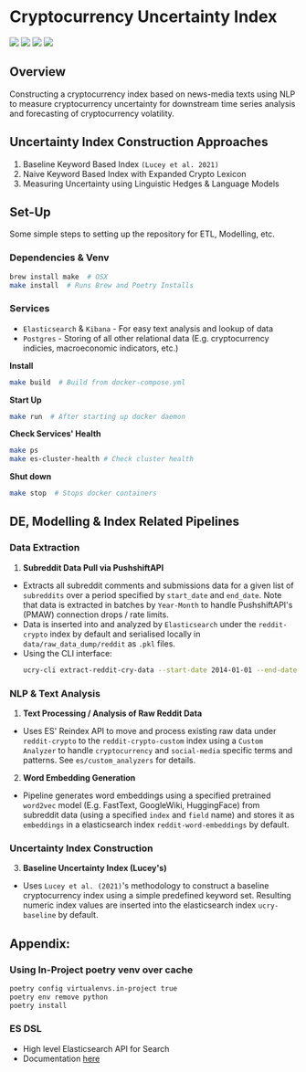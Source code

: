 # Cryptocurrency Uncertainty Index

![](https://img.shields.io/badge/python-3.8.12-blue) ![](https://img.shields.io/badge/code--style-black-lightgrey) ![](https://img.shields.io/github/commit-activity/m/ChristopherLiew/Crypto-Uncertainty-Index?color=green) ![](https://img.shields.io/github/issues/ChristopherLiew/Crypto-Uncertainty-Index?color=red&style=plastic) 

## Overview
Constructing a cryptocurrency index based on news-media texts using NLP to measure cryptocurrency uncertainty for downstream time series analysis 
and forecasting of cryptocurrency volatility.

## Uncertainty Index Construction Approaches
1. Baseline Keyword Based Index ```(Lucey et al. 2021)```
1. Naive Keyword Based Index with Expanded Crypto Lexicon
2. Measuring Uncertainty using Linguistic Hedges & Language Models

## Set-Up
Some simple steps to setting up the repository for ETL, Modelling, etc.

### Dependencies & Venv
```zsh
brew install make  # OSX
make install  # Runs Brew and Poetry Installs
```

### Services
* ```Elasticsearch``` & ```Kibana``` - For easy text analysis and lookup of data
* ```Postgres``` - Storing of all other relational data (E.g. cryptocurrency indicies, macroeconomic indicators, etc.)

**Install**
```zsh
make build  # Build from docker-compose.yml
```
**Start Up**
```zsh
make run  # After starting up docker daemon
```
**Check Services' Health**
```zsh
make ps
make es-cluster-health # Check cluster health
```
**Shut down**
```zsh
make stop  # Stops docker containers
```

## DE, Modelling & Index Related Pipelines
### Data Extraction
1. **Subreddit Data Pull via PushshiftAPI**
* Extracts all subreddit comments and submissions data for a given list of ```subreddits``` over a period specified by ```start_date``` and ```end_date```. Note that data is extracted in batches by ```Year-Month``` to handle PushshiftAPI's (PMAW) connection drops / rate limits.
* Data is inserted into and analyzed by ```Elasticsearch``` under the ```reddit-crypto``` index by default and serialised locally in ```data/raw_data_dump/reddit``` as ```.pkl``` files.
* Using the CLI interface:
  ```zsh
  ucry-cli extract-reddit-cry-data --start-date 2014-01-01 --end-date 2021-12-31 ethereum ethtrader bitcoin ...
  ```
### NLP & Text Analysis
1. **Text Processing / Analysis of Raw Reddit Data**
* Uses ES' Reindex API to move and process existing raw data under ```reddit-crypto``` to the ```reddit-crypto-custom``` index using a ```Custom Analyzer``` to handle ```cryptocurrency``` and ```social-media``` specific terms and patterns. See ```es/custom_analyzers``` for details.

2. **Word Embedding Generation**
* Pipeline generates word embeddings using a specified pretrained ```word2vec``` model (E.g. FastText, GoogleWiki, HuggingFace) from subreddit data (using a specified ```index``` and ```field``` name) and stores it as ```embeddings``` in a elasticsearch index ```reddit-word-embeddings``` by default.

### Uncertainty Index Construction
3. **Baseline Uncertainty Index (Lucey's)**
* Uses ```Lucey et al. (2021)```'s methodology to construct a baseline cryptocurrency index using a simple predefined keyword set. Resulting numeric index values are inserted into the elasticsearch index ```ucry-baseline``` by default.



## Appendix:
### Using In-Project poetry venv over cache
```zsh
poetry config virtualenvs.in-project true
poetry env remove python
poetry install
```

### ES DSL
* High level Elasticsearch API for Search
* Documentation [here](https://elasticsearch-dsl.readthedocs.io/en/latest/search_dsl.html)
